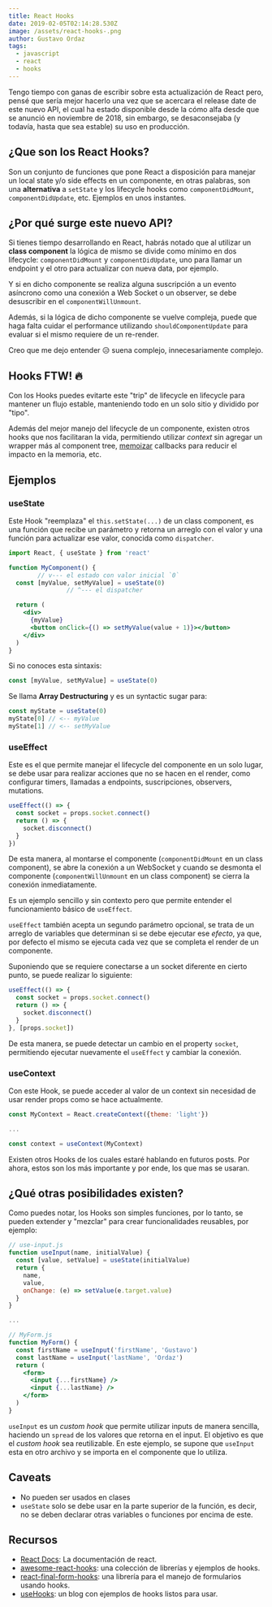 ```yaml
---
title: React Hooks
date: 2019-02-05T02:14:28.530Z
image: /assets/react-hooks-.png
author: Gustavo Ordaz
tags:
  - javascript
  - react
  - hooks
---
```

Tengo tiempo con ganas de escribir sobre esta actualización de React pero, pensé que sería mejor hacerlo una vez que se acercara el release date de este nuevo API, el cual ha estado disponible desde la cómo alfa desde que se anunció en noviembre de 2018, sin embargo, se desaconsejaba (y todavía, hasta que sea estable) su uso en producción.  
  
## ¿Que son los React Hooks?  
  
Son un conjunto de funciones que pone React a disposición para manejar un local state y/o side effects en un componente, en otras palabras, son una **alternativa** a `setState` y los lifecycle hooks como `componentDidMount`, `componentDidUpdate`, etc. Ejemplos en unos instantes.  
  
## ¿Por qué surge este nuevo API?  
  
Si tienes tiempo desarrollando en React, habrás notado que al utilizar un **class component** la lógica de mismo se divide como mínimo en dos lifecycle: `componentDidMount` y `componentDidUpdate`, uno para llamar un endpoint y el otro para actualizar con nueva data, por ejemplo.  
  
Y si en dicho componente se realiza alguna suscripción a un evento asíncrono como una conexión a Web Socket o un observer, se debe desuscribir en el `componentWillUnmount`.  
  
Además, si la lógica de dicho componente se vuelve compleja, puede que haga falta cuidar el performance utilizando `shouldComponentUpdate` para evaluar si el mismo requiere de un re-render.  
  
Creo que me dejo entender 😥 suena complejo, innecesariamente complejo.  
  
## Hooks FTW! 🔥  
  
Con los Hooks puedes evitarte este "trip" de lifecycle en lifecycle para mantener un flujo estable, manteniendo todo en un solo sitio y dividido por "tipo".
  
Además del mejor manejo del lifecycle de un componente, existen otros hooks que nos facilitaran la vida, permitiendo utilizar *context* sin agregar un wrapper más al component tree, [memoizar](https://en.wikipedia.org/wiki/Memoization) callbacks para reducir el impacto en la memoria, etc.  
  
## Ejemplos  
  
### useState  
  
Este Hook "reemplaza" el `this.setState(...)` de un class component, es una función que recibe un parámetro y retorna un arreglo con el valor y una función para actualizar ese valor, conocida como `dispatcher`.

```jsx
import React, { useState } from 'react'

function MyComponent() {
        // v--- el estado con valor inicial `0`
  const [myValue, setMyValue] = useState(0)
                // ^--- el dispatcher

  return (
    <div>
      {myValue}
      <button onClick={() => setMyValue(value + 1)}></button>
    </div>
  )
}
```

Si no conoces esta sintaxis: 

```js
const [myValue, setMyValue] = useState(0)
```

Se llama **Array Destructuring** y es un syntactic sugar para:

```js
const myState = useState(0)
myState[0] // <-- myValue
myState[1] // <-- setMyValue
```

### useEffect

Este es el que permite manejar el lifecycle del componente en un solo lugar, se debe usar para realizar acciones que no se hacen en el render, como configurar timers, llamadas a endpoints, suscripciones, observers, mutations.

```js
useEffect(() => {
  const socket = props.socket.connect()
  return () => {
    socket.disconnect()
  }
})
```

De esta manera, al montarse el componente (`componentDidMount` en un class component), se abre la conexión a un WebSocket y cuando se desmonta el componente (`componentWillUnmount` en un class component) se cierra la conexión inmediatamente.

Es un ejemplo sencillo y sin contexto pero que permite entender el funcionamiento básico de `useEffect`.

`useEffect` también acepta un segundo parámetro opcional, se trata de un arreglo de variables que determinan si se debe ejecutar ese *efecto*, ya que, por defecto el mismo se ejecuta cada vez que se completa el render de un componente.

Suponiendo que se requiere conectarse a un socket diferente en cierto punto, se puede realizar lo siguiente: 

```js
useEffect(() => {
  const socket = props.socket.connect()
  return () => {
    socket.disconnect()
  }
}, [props.socket])
```

De esta manera, se puede detectar un cambio en el property `socket`, permitiendo ejecutar nuevamente el `useEffect` y cambiar la conexión.

### useContext

Con este Hook, se puede acceder al valor de un context sin necesidad de usar render props como se hace actualmente.

```js
const MyContext = React.createContext({theme: 'light'})

...

const context = useContext(MyContext)
```

Existen otros Hooks de los cuales estaré hablando en futuros posts. Por ahora, estos son los más importante y por ende, los que mas se usaran.

## ¿Qué otras posibilidades existen?

Como puedes notar, los Hooks son simples funciones, por lo tanto, se pueden extender y "mezclar" para crear funcionalidades reusables, por ejemplo:

```jsx
// use-input.js
function useInput(name, initialValue) {
  const [value, setValue] = useState(initialValue)
  return {
    name,
    value,
    onChange: (e) => setValue(e.target.value)
  }
}

...

// MyForm.js
function MyForm() {
  const firstName = useInput('firstName', 'Gustavo')
  const lastName = useInput('lastName', 'Ordaz')
  return (
    <form>
      <input {...firstName} />
      <input {...lastName} />
    </form>
  )
}
```

`useInput` es un *custom hook* que permite utilizar inputs de manera sencilla, haciendo un `spread` de los valores que retorna en el input. El objetivo es que el *custom hook* sea reutilizable. En este ejemplo, se supone que `useInput` esta en otro archivo y se importa en el componente que lo utiliza.

## Caveats

- No pueden ser usados en clases
- `useState` solo se debe usar en la parte superior de la función, es decir, no se deben declarar otras variables o funciones por encima de este.

## Recursos

- [React Docs](https://reactjs.org/docs/hooks-reference.html#basic-hooks): La documentación de react.
- [awesome-react-hooks](https://github.com/rehooks/awesome-react-hooks): una colección de librerías y ejemplos de hooks.
- [react-final-form-hooks](https://github.com/final-form/react-final-form-hooks): una librería para el manejo de formularios usando hooks.
- [useHooks](https://usehooks.com/): un blog con ejemplos de hooks listos para usar.
